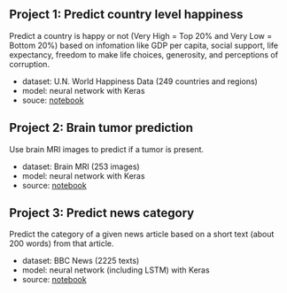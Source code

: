 ## Project 1: Predict country level happiness
Predict a country is happy or not (Very High = Top 20% and Very Low = Bottom 20%) based on infomation like GDP per capita, social support, life expectancy, freedom to make life choices, generosity, and perceptions of corruption. 
* dataset: U.N. World Happiness Data (249 countries and regions)
* model: neural network with Keras
* souce: [notebook](https://github.com/SUN-Wenjun/Advanced_Machine_Learning_Assignment/blob/master/Assignment1/Assignment_1.ipynb)

## Project 2: Brain tumor prediction
Use brain MRI images to predict if a tumor is present.
* dataset: Brain MRI (253 images)
* model: neural network with Keras
* source: [notebook](https://github.com/SUN-Wenjun/Advanced_Machine_Learning_Assignment/blob/master/Assignment2/AdvML_Assignment2.ipynb)

## Project 3: Predict news category
Predict the category of a given news article based on a short text (about 200 words) from that article. 
* dataset: BBC News (2225 texts)
* model: neural network (including LSTM) with Keras
* source: [notebook](https://github.com/SUN-Wenjun/Advanced_Machine_Learning_Assignment/blob/master/Assignment3/AdvML_Assignment3.ipynb)
 
